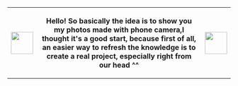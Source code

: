 <DOCTYPE html>
  <html>
    <head>
    </head>
    <body>
      <table>
        <tbody>
          <tr>
            <th><img src ="https://media3.giphy.com/avatars/spacehooters/GjliSi83qtYh.gif" width="50px"</th>
            <th><p>Hello! So basically the idea is to show you my photos made with phone camera,I thought it's a good start, because first of all, an easier way to refresh the knowledge is to create a real project, especially right from our head ^^</p></th>
            <th><img src ="https://media3.giphy.com/avatars/spacehooters/GjliSi83qtYh.gif" width="50px"</th>
          </tr>   
        </tbody>
      </table> 
    </body>
  </html>
